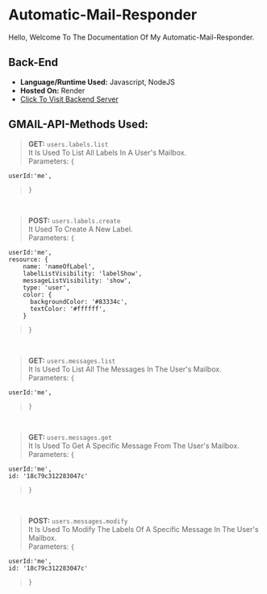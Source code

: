 # Automatic-Mail-Responder

Hello, Welcome To The Documentation Of My Automatic-Mail-Responder.

## Back-End

- **Language/Runtime Used:** Javascript, NodeJS
- **Hosted On:** Render
- [Click To Visit Backend Server](https://automatic-mail-responder.onrender.com)

## GMAIL-API-Methods Used:

> **GET:** `users.labels.list`
> <BR>
  It Is Used To List All Labels In A User's Mailbox.
> <BR>
> Parameters: `{` <BR>

    userId:'me',

> `}`

<BR>

> **POST:** `users.labels.create`
> <BR>
It Used To Create A New Label.
> <BR>
> Parameters: `{` <BR>

    userId:'me', 
    resource: {
        name: 'nameOfLabel',
        labelListVisibility: 'labelShow',
        messageListVisibility: 'show',
        type: 'user',
        color: {
          backgroundColor: '#83334c',
          textColor: '#ffffff',
        }

> `}`

<BR>

> **GET:** `users.messages.list`
> <BR>
It Is Used To List All The Messages In The User's Mailbox.
> <BR>
> Parameters: `{` <BR>

    userId:'me',


> `}`

<BR>

> **GET:** `users.messages.get`
> <BR>
It Is Used To Get A Specific Message From The User's Mailbox.
> <BR>
> Parameters: `{` <BR>

    userId:'me', 
    id: '18c79c312283047c'


> `}`

<BR>

> **POST:** `users.messages.modify`
> <BR>
It Is Used To Modify The Labels Of A Specific Message In The User's Mailbox.
> <BR>
> Parameters: `{` <BR>

    userId:'me', 
    id: '18c79c312283047c'


> `}`

